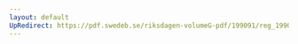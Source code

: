 ```yaml
---
layout: default
UpRedirect: https://pdf.swedeb.se/riksdagen-volumeG-pdf/199091/reg_199091/reg_199091_0716.pdf
---
```

